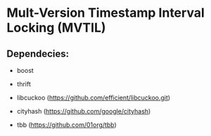 # Mult-Version Timestamp Interval Locking (MVTIL)

## Dependecies:

* boost

* thrift

* libcuckoo (https://github.com/efficient/libcuckoo.git)

* cityhash (https://github.com/google/cityhash)

* tbb (https://github.com/01org/tbb)
